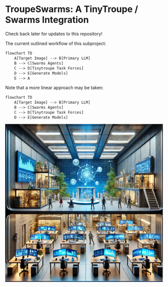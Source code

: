 # TroupeSwarms: A TinyTroupe / Swarms Integration

Check back later for updates to this repository!  

The current outlined workflow of this subproject:

```mermaid
flowchart TD
    A[Target Image] --> B[Primary LLM]
    B --> C[Swarms Agents]
    C --> D[Tinytroupe Task Forces]
    D --> E[Generate Models]
    E --> A
```

Note that a more linear approach may be taken:  

```mermaid
flowchart TD
    A[Target Image] --> B[Primary LLM]
    B --> C[Swarms Agents]
    C --> D[Tinytroupe Task Forces]
    D --> E[Generate Models]
```

![TroupeSwarms](../media/troupeswarms.webp)
